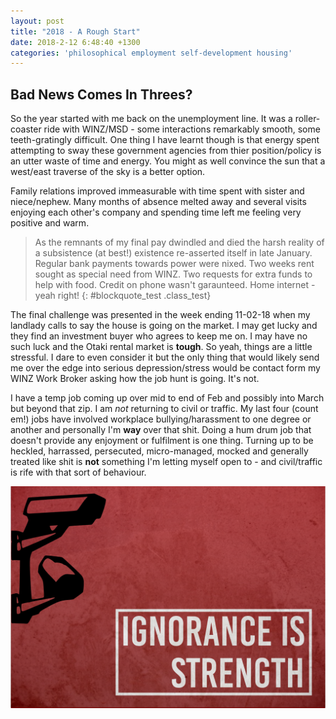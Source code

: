 ```yaml
---
layout: post
title: "2018 - A Rough Start"
date: 2018-2-12 6:48:40 +1300
categories: 'philosophical employment self-development housing'
---
```


## Bad News Comes In Threes?

So the year started with me back on the unemployment line.  It was a roller-coaster ride with WINZ/MSD - some interactions remarkably smooth, some teeth-gratingly difficult.  One thing I have learnt though is that energy spent attempting to sway these government agencies from thier position/policy is an utter waste of time and energy.  You might as well convince the sun that a west/east traverse of the sky is a better option.

Family relations improved immeasurable with time spent with sister and niece/nephew.  Many months of absence melted away and several visits enjoying each other's company and spending time left me feeling very positive and warm.

> As the remnants of my final pay dwindled and died the harsh reality of a subsistence (at best!) existence re-asserted itself in late January.  Regular bank payments towards power were nixed.  Two weeks rent sought as special need from WINZ.  Two requests for extra funds to help with food.  Credit on phone wasn't garaunteed.  Home internet - yeah right!
{: #blockquote_test .class_test}

The final challenge was presented in the week ending 11-02-18 when my landlady calls to say the house is going on the market.  I may get lucky and they find an investment buyer who agrees to keep me on.  I may have no such luck and the Otaki rental market is **tough**.  So yeah, things are a little stressful.  I dare to even consider it but the only thing that would likely send me over the edge into serious depression/stress would be contact form my WINZ Work Broker asking how the job hunt is going.  It's not.

I have a temp job coming up over mid to end of Feb and possibly into March but beyond that zip.  I am *not* returning to civil or traffic.  My last four (count em!) jobs have involved workplace bullying/harassment to one degree or another and personally I'm **way** over that shit.  Doing a hum drum job that doesn't provide any enjoyment or fulfilment is one thing.  Turning up to be heckled, harrassed, persecuted, micro-managed, mocked and generally treated like shit is **not** something I'm letting myself open to - and civil/traffic is rife with that sort of behaviour.

![1984 book style Ignorance Is Strength Artwork](../img/1984_IgnoranceIsBliss.png)

